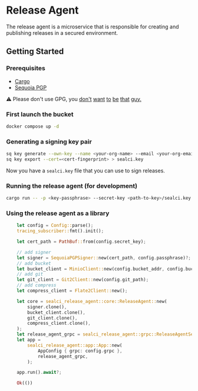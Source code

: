 # Release Agent

The release agent is a microservice that is responsible for creating and publishing releases in a secured environment.

## Getting Started

### Prerequisites

- [Cargo](https://doc.rust-lang.org/cargo/getting-started/installation.html)
- [Sequoia PGP](https://sequoia-pgp.org/)

⚠️ Please don't use GPG, you [don't](https://www.youtube.com/watch?v=oZZXipqmSbw&t=1s) [want](https://www.latacora.com/blog/2019/07/16/the-pgp-problem/) [to](https://blog.cryptographyengineering.com/2014/08/13/whats-matter-with-pgp/) [be](https://www.usenix.org/system/files/conference/usenixsecurity18/sec18-poddebniak.pdf) [that](https://words.filippo.io/giving-up-on-long-term-pgp/) [guy.](https://mailarchive.ietf.org/arch/msg/openpgp/tB00vO5r-qneX9wz1xz3netpXVU/)

### First launch the bucket

```bash
docker compose up -d
```

### Generating a signing key pair

```bash
sq key generate --own-key --name <your-org-name> --email <your-org-email>
sq key export --cert=<cert-fingerprint> > sealci.key
```

Now you have a `sealci.key` file that you can use to sign releases.

### Running the release agent (for development)

```bash
cargo run -- -p <key-passphrase> --secret-key <path-to-key>/sealci.key --git-path <path-to-put-releases-temporarily>/tmp --bucket-access-key <aws-access-key> --bucket-secret-key <aws-secret-key> --bucket-name <bucket-name>
```

### Using the release agent as a library

```rust
    let config = Config::parse();
    tracing_subscriber::fmt().init();

    let cert_path = PathBuf::from(config.secret_key);

    // add signer
    let signer = SequoiaPGPSigner::new(cert_path, config.passphrase)?;
    // add bucket
    let bucket_client = MinioClient::new(config.bucket_addr, config.bucket_access_key, config.bucket_secret_key, config.bucket_name).await?;
    // add git
    let git_client = Git2Client::new(config.git_path);
    // add compress
    let compress_client = Flate2Client::new();

    let core = sealci_release_agent::core::ReleaseAgent::new(
        signer.clone(),
        bucket_client.clone(),
        git_client.clone(),
        compress_client.clone(),
    );
    let release_agent_grpc = sealci_release_agent::grpc::ReleaseAgentService::new(Arc::new(core), signer, bucket_client, git_client, compress_client);
    let app =
        sealci_release_agent::app::App::new(
            AppConfig { grpc: config.grpc },
            release_agent_grpc,
        );

    app.run().await?;

    Ok(())
```
